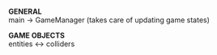**GENERAL**  
main -> GameManager (takes care of updating game states)

**GAME OBJECTS**  
entities <-> colliders
